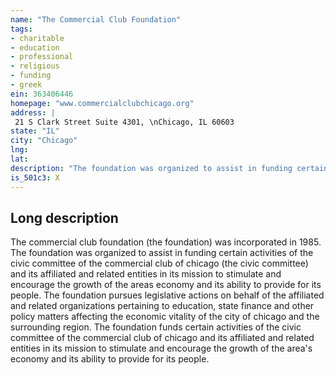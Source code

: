 ```yaml
---
name: "The Commercial Club Foundation"
tags:
- charitable
- education
- professional
- religious
- funding
- greek
ein: 363406446
homepage: "www.commercialclubchicago.org"
address: |
 21 S Clark Street Suite 4301, \nChicago, IL 60603
state: "IL"
city: "Chicago"
lng: 
lat: 
description: "The foundation was organized to assist in funding certain activities of the civic committee and its affiliates in its mission to stimulate the growth of the area's economy. "
is_501c3: X
---
```


## Long description

The commercial club foundation (the foundation) was incorporated in 1985. The foundation was organized to assist in funding certain activities of the civic committee of the commercial club of chicago (the civic committee) and its affiliated and related entities in its mission to stimulate and encourage the growth of the areas economy and its ability to provide for its people. The foundation pursues legislative actions on behalf of the affiliated and related organizations pertaining to education, state finance and other policy matters affecting the economic vitality of the city of chicago and the surrounding region. The foundation funds certain activities of the civic committee of the commercial club of chicago and its affiliated and related entities in its mission to stimulate and encourage the growth of the area's economy and its ability to provide for its people. 
